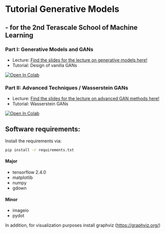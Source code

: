 # Tutorial Generative Models
## - for the 2nd Terascale School of Machine Learning 

### Part I: Generative Models and GANs
- Lecture: [Find the slides for the lecture on generative models here!](https://indico.desy.de/event/28296/timetable/#20210305)
- Tutorial: Design of vanilla GANs

[![Open In Colab](https://colab.research.google.com/assets/colab-badge.svg)](https://colab.research.google.com/github/Napoleongurke/tutorial_generative_models/blob/main/Vanilla_GAN.ipynb)

### Part II: Advanced Techniques / Wasserstein GANs
- Lecture: [Find the slides for the lecture on advanced GAN methods here!](https://indico.desy.de/event/28296/timetable/#20210305)
- Tutorial: Wasserstein GANs

[![Open In Colab](https://colab.research.google.com/assets/colab-badge.svg)](https://colab.research.google.com/github/Napoleongurke/tutorial_generative_models/blob/main/WGAN.ipynb)

## Software requirements:

Install the requirements via:
```bash
pip install -r requirements.txt
```

#### Major
- tensorflow 2.4.0
- matplotlib
- numpy
- gdown

#### Minor
- imageio
- pydot

In addition, for visualization purposes install graphviz (https://graphviz.org/)

